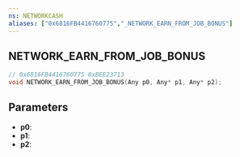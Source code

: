 ```yaml
---
ns: NETWORKCASH
aliases: ["0x6816FB4416760775","_NETWORK_EARN_FROM_JOB_BONUS"]
---
```

## NETWORK_EARN_FROM_JOB_BONUS

```c
// 0x6816FB4416760775 0xBEE23713
void NETWORK_EARN_FROM_JOB_BONUS(Any p0, Any* p1, Any* p2);
```


## Parameters
* **p0**: 
* **p1**: 
* **p2**: 

